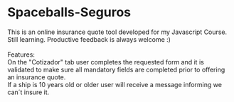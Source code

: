 # Spaceballs-Seguros
This is an online insurance quote tool developed for my Javascript Course.
<br>
Still learning. Productive feedback is always welcome :)
<br><br>
Features:
<br>
On the "Cotizador" tab user completes the requested form and it is validated to make sure all mandatory fields are completed prior to offering an insurance quote.
<br>
If a ship is 10 years old or older user will receive a message informing we can´t insure it.
